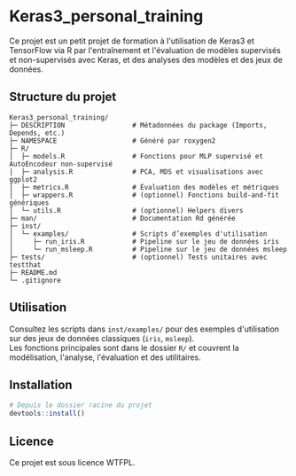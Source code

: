 # Keras3_personal_training

Ce projet est un petit projet de formation à l'utilisation de Keras3 et TensorFlow via R par l'entraînement et l'évaluation de modèles supervisés et non-supervisés avec Keras, et des analyses des modèles et des jeux de données.

## Structure du projet

```
Keras3_personal_training/
├─ DESCRIPTION                 # Métadonnées du package (Imports, Depends, etc.)
├─ NAMESPACE                   # Généré par roxygen2
├─ R/
│  ├─ models.R                 # Fonctions pour MLP supervisé et AutoEncodeur non-supervisé
│  ├─ analysis.R               # PCA, MDS et visualisations avec ggplot2
│  ├─ metrics.R                # Évaluation des modèles et métriques
│  ├─ wrappers.R               # (optionnel) Fonctions build-and-fit génériques
│  └─ utils.R                  # (optionnel) Helpers divers
├─ man/                        # Documentation Rd générée
├─ inst/
│  └─ examples/                # Scripts d’exemples d'utilisation
│     ├─ run_iris.R            # Pipeline sur le jeu de données iris
│     └─ run_msleep.R          # Pipeline sur le jeu de données msleep
├─ tests/                      # (optionnel) Tests unitaires avec testthat
├─ README.md
└─ .gitignore
```

## Utilisation

Consultez les scripts dans `inst/examples/` pour des exemples d'utilisation sur des jeux de données classiques (`iris`, `msleep`).  
Les fonctions principales sont dans le dossier `R/` et couvrent la modélisation, l'analyse, l'évaluation et des utilitaires.

## Installation

```r
# Depuis le dossier racine du projet
devtools::install()
```

## Licence

Ce projet est sous licence WTFPL.